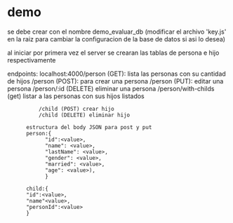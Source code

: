 # demo
se debe crear con el nombre demo_evaluar_db (modificar el archivo 'key.js' en la raiz para cambiar la configuracion de la base de datos si asi lo desea)

al iniciar por primera vez el server se crearan las tablas de persona e hijo respectivamente

endpoints:
localhost:4000/person (GET): lista las personas con su cantidad de hijos
              /person (POST): para crear una persona
              /person (PUT): editar una persona
              /person/:id (DELETE) eliminar una persona
              /person/with-childs (get) listar a las personas con sus hijos listados
              
              /child (POST) crear hijo
              /child (DELETE) eliminar hijo
              
          estructura del body JSON para post y put
          person:{
                "id":<value>,
                "name": <value>,
                "lastName": <value>,
                "gender": <value>,
                "married": <value>,
                "age": <value>),
                }
                
          child:{
          "id":<value>,
          "name"<value>,
          "personId":<value>
          }
